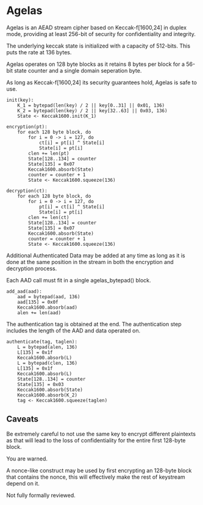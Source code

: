 # Agelas

Agelas is an AEAD stream cipher based on Keccak-f[1600,24] in duplex mode,
providing at least 256-bit of security for confidentiality and integrity.

The underlying keccak state is initialized with a capacity of 512-bits.
This puts the rate at 136 bytes.

Agelas operates on 128 byte blocks as it retains 8 bytes per block for a
56-bit state counter and a single domain seperation byte.

As long as Keccak-f[1600,24] its security guarantees hold, Agelas is
safe to use.

```
init(key):
	K_1 = bytepad(len(key) / 2 || key[0..31] || 0x01, 136)
	K_2 = bytepad(len(key) / 2 || key[32..63] || 0x03, 136)
	State <- Keccak1600.init(K_1)
```

```
encryption(pt):
	for each 128 byte block, do
		for i = 0 -> i = 127, do
			ct[i] = pt[i] ^ State[i]
			State[i] = pt[i]
		clen += len(pt)
		State[128..134] = counter
		State[135] = 0x07
		Keccak1600.absorb(State)
		counter = counter + 1
		State <- Keccak1600.squeeze(136)
```

```
decryption(ct):
	for each 128 byte block, do
		for i = 0 -> i = 127, do
			pt[i] = ct[i] ^ State[i]
			State[i] = pt[i]
		clen += len(ct)
		State[128..134] = counter
		State[135] = 0x07
		Keccak1600.absorb(State)
		counter = counter + 1
		State <- Keccak1600.squeeze(136)
```

Additional Authenticated Data may be added at any time as long as it is
done at the same position in the stream in both the encryption and
decryption process.

Each AAD call must fit in a single agelas_bytepad() block.

```
add_aad(aad):
	aad = bytepad(aad, 136)
	aad[135] = 0x0f
	Keccak1600.absorb(aad)
	alen += len(aad)
```

The authentication tag is obtained at the end. The authentication step
includes the length of the AAD and data operated on.

```
authenticate(tag, taglen):
	L = bytepad(alen, 136)
	L[135] = 0x1f
	Keccak1600.absorb(L)
	L = bytepad(clen, 136)
	L[135] = 0x1f
	Keccak1600.absorb(L)
	State[128..134] = counter
	State[135] = 0x03
	Keccak1600.absorb(State)
	Keccak1600.absorb(K_2)
	tag <- Keccak1600.squeeze(taglen)
```

## Caveats

Be extremely careful to not use the same key to encrypt different
plaintexts as that will lead to the loss of confidentiality for the
entire first 128-byte block.

You are warned.

A nonce-like construct may be used by first encrypting an 128-byte block
that contains the nonce, this will effectively make the rest of keystream
depend on it.

Not fully formally reviewed.
